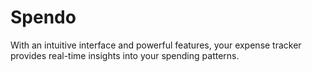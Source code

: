 # Spendo
With an intuitive interface and powerful features, your expense tracker provides real-time insights into your spending patterns.
